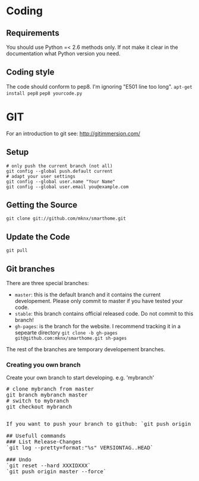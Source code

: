 
# Coding
## Requirements
You should use Python =< 2.6 methods only. If not make it clear in the documentation what Python version you need.

## Coding style
The code should conform to pep8. I'm ignoring "E501 line too long".
`apt-get install pep8`
`pep8 yourcode.py`

# GIT

For an introduction to git see: http://gitimmersion.com/

## Setup

```
# only push the current branch (not all)
git config --global push.default current
# adapt your user settings
git config --global user.name "Your Name"
git config --global user.email you@example.com
```

## Getting the Source
`git clone git://github.com/mknx/smarthome.git`

## Update the Code
`git pull`

## Git branches
There are three special branches:
   * `master`: this is the default branch and it contains the current developement. Please only commit to master if you have tested your code.
   * `stable`: this branch contains official released code. Do not commit to this branch!
   * `gh-pages`: is the branch for the website. I recommend tracking it in a sepearte directory `git clone -b gh-pages git@github.com:mknx/smarthome.git sh-pages`

The rest of the branches are temporary developement branches.

### Creating you own branch
Create your own branch to start developing. e.g. 'mybranch'
<pre>
# clone mybranch from master
git branch mybranch master
# switch to mybranch
git checkout mybranch
<pre>

If you want to push your branch to github: `git push origin mybranch`

## Usefull commands
### List Release-Changes
`git log --pretty=format:"%s" VERSIONTAG..HEAD`

### Undo
`git reset --hard XXXIDXXX`
`git push origin master --force`
